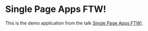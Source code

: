 # Single Page Apps FTW!

This is the demo application from the talk [Single Page Apps FTW!](https://speakerdeck.com/cironunes/single-page-apps-ftw-revisited).
